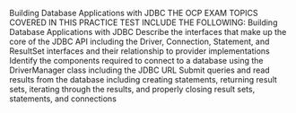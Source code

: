 Building Database Applications with JDBC
THE OCP EXAM TOPICS COVERED IN THIS PRACTICE TEST INCLUDE
THE FOLLOWING:
Building Database Applications with JDBC
Describe the interfaces that make up the core of the JDBC API including the
Driver, Connection, Statement, and ResultSet interfaces and their relationship to
provider implementations
Identify the components required to connect to a database using the
DriverManager class including the JDBC URL
Submit queries and read results from the database including creating statements,
returning result sets, iterating through the results, and properly closing result sets,
statements, and connections